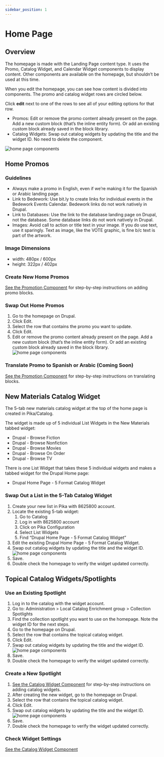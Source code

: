 ```yaml
---
sidebar_position: 1
---
```


# Home Page

## Overview

The homepage is made with the Landing Page content type. It uses the Promo, Catalog Widget, and Calendar Widget components to display content. Other components are available on the homepage, but shouldn’t be used at this time.

When you edit the homepage, you can see how content is divided into components. The promo and catalog widget rows are circled below.

Click **edit** next to one of the rows to see all of your editing options for that row.
- Promos: Edit or remove the promo content already present on the page. Add a new custom block (that’s the inline entity form). Or add an existing custom block already saved in the block library.
- Catalog Widgets: Swap out catalog widgets by updating the title and the widget ID. No need to delete the component.

![home page components](/img/site-orientation-1.png)

## Home Promos

### Guidelines

- Always make a promo in English, even if we’re making it for the Spanish or Arabic landing page.
- Link to Bedework: Use bit.ly to create links for individual events in the Bedework Events Calendar. Bedework links do not work natively in Drupal.
- Link to Databases: Use the link to the database landing page on Drupal, not the database. Some database links do not work natively in Drupal.
- Images: Avoid call to action or title text in your image. If you do use text, use it sparingly. Text as image, like the VOTE graphic, is fine b/c text is part of the artwork.

### Image Dimensions

- width: 480px / 600px
- height: 322px / 402px

### Create New Home Promos

[See the Promotion Component](/docs/add-update-content/add-content-with-components/promotion/) for step-by-step instructions on adding promo blocks.

### Swap Out Home Promos

1. Go to the homepage on Drupal.
1. Click Edit.
1. Select the row that contains the promo you want to update.
1. Click Edit.
1. Edit or remove the promo content already present on the page.
Add a new custom block (that’s the inline entity form). Or add an existing custom block already saved in the block library.  
![home page components](/img/site-orientation-2.png)

### Translate Promo to Spanish or Arabic (Coming Soon)

[See the Promotion Component](/docs/add-update-content/add-content-with-components/promotion/) for step-by-step instructions on translating blocks.

## New Materials Catalog Widget

The 5-tab new materials catalog widget at the top of the home page is created in Pika/Catalog.

The widget is made up of 5 individual List Widgets in the New Materials tabbed widget:
- Drupal - Browse Fiction
- Drupal - Browse Nonfiction
- Drupal - Browse Movies
- Drupal - Browse On Order
- Drupal - Browse TV

There is one List Widget that takes these 5 individual widgets and makes a tabbed widget for the Drupal Home page:
 - Drupal Home Page - 5 Format Catalog Widget

### Swap Out a List in the 5-Tab Catalog Widget

1. Create your new list in Pika with 8625800 account.
1. Locate the existing 5-tab widget:
   1. Go to Catalog
   1. Log in with 8625800 account
   1. Click on Pika Configuration
   1. Select List Widgets
   1. Find “Drupal Home Page - 5 Format Catalog Widget”
1. Edit the existing Drupal Home Page - 5 Format Catalog Widget.
1. Swap out catalog widgets by updating the title and the widget ID.   
![home page components](/img/site-orientation-3.png)
1. Save.
1. Double check the homepage to verify the widget updated correctly.

## Topical Catalog Widgets/Spotlights

### Use an Existing Spotlight

1. Log in to the catalog with the widget account.
1. Go to: Administration > Local Catalog Enrichment group > Collection Spotlights
1. Find the collection spotlight you want to use on the homepage. Note the widget ID for the next steps.
1. Go to the homepage on Drupal.
1. Select the row that contains the topical catalog widget.
1. Click Edit.
1. Swap out catalog widgets by updating the title and the widget ID.   
![home page components](/img/site-orientation-3.png)
1. Save.
1. Double check the homepage to verify the widget updated correctly.

### Create a New Spotlight

1. [See the Catalog Widget Component](/docs/add-update-content/add-content-with-components/catalog-widget/) for step-by-step instructions on adding catalog widgets.
1. After creating the new widget, go to the homepage on Drupal.
1. Select the row that contains the topical catalog widget.
1. Click Edit.
1. Swap out catalog widgets by updating the title and the widget ID.   
![home page components](/img/site-orientation-3.png)
1. Save.
1. Double check the homepage to verify the widget updated correctly.

### Check Widget Settings

[See the Catalog Widget Component](/docs/add-update-content/add-content-with-components/catalog-widget/#widget-settings)

